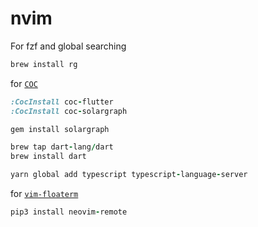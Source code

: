 # nvim

For fzf and global searching

```ruby
brew install rg
```

for [`COC`](https://github.com/neoclide/coc.nvim)
```ruby
:CocInstall coc-flutter
:CocInstall coc-solargraph

gem install solargraph 

brew tap dart-lang/dart
brew install dart

yarn global add typescript typescript-language-server
```

for [`vim-floaterm`](https://github.com/voldikss/vim-floaterm#installation)
```ruby
pip3 install neovim-remote
```

